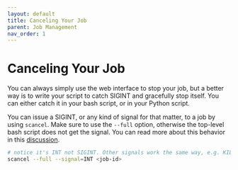 ```yaml
---
layout: default
title: Canceling Your Job
parent: Job Management
nav_order: 1
---
```

# Canceling Your Job
You can always simply use the web interface to stop your job, but a better way is to write your script to catch SIGINT and gracefully stop itself. You can either catch it in your bash script, or in your Python script.

You can issue a SIGINT, or any kind of signal for that matter, to a job by using `scancel`. Make sure to use the `--full` option, otherwise the top-level bash script does not get the signal. You can read more about this behavior in this [discussion](https://bugs.schedmd.com/show_bug.cgi?id=9715).

```bash
# notice it's INT not SIGINT. Other signals work the same way, e.g. KILL not SIGKILL
scancel --full --signal=INT <job-id>
```
